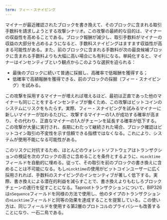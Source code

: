 ```yaml
---
term: フィー・スナイピング
---
```

マイナーが最近確認されたブロックを書き換えて、そのブロックに含まれる取引手数料を請求しようとする攻撃シナリオ。この攻撃の最終的な目的は、マイナーの収益性を高めることである。ブロック報酬が減少し、取引手数料がマイナーの収益の大部分を占めるようになると、手数料スナイピングはますます収益性が高まる可能性がある。また、前のブロックに含まれる手数料が次の最良候補ブロックに含まれる手数料よりも大幅に高い場合にも有利になる。単純化すると、マイナーはインセンティブという観点からこのような選択を迫られる：


- 最後のブロックに続いて普通に採掘し、高確率で低報酬を獲得する；
- 低確率で高額報酬を獲得できる、前のブロックの採掘（フィー・スナイピング）を試みる。

この攻撃を採用するマイナーが増えれば増えるほど、最初は正直であった他のマイナーも同じことをするインセンティブが働くため、この攻撃はビットコインのシステムにリスクをもたらす。実際、フィー・スナイピングを試みるマイナーに新しいマイナーが加わるたびに、攻撃するマイナーの1人が成功する確率が高まり、その代わり、正直なマイナーの1人がチェーンを延長する確率が低下する。この攻撃が大量に実行され、長期にわたって継続された場合、ブロック確認はビットコイン取引の不変性を示す信頼できる指標ではなくなる。これにより、システムが使用不能になる可能性がある。

このリスクに対抗するため、ほとんどのウォレットソフトウェアはトランザクションの検証を次のブロックの高さに含めることを条件とするように、`nLocktime`フィールドを自動的に埋める。従って、その取引を前のブロックの書き換えに含めることは不可能になる。もし`nLocktime`の使用がビットコインユーザーに広く採用されれば、手数料のスナイピングのインセンティブが著しく低下する。実際、書き換えによる潜在的利益を減らすことで、書き換えよりもむしろブロックチェーンの進行を促すことになる。Taprootトランザクションについて、BIP326は`nSequence`フィールドを同様の方法で使用し、他のタイプのトランザクションの`nLocktime`フィールドと同等の効果を達成することを提案している。この使い方は、同じフィールドを使用する第2層のプロトコルのプライバシーも改善することになり、一石二鳥である。